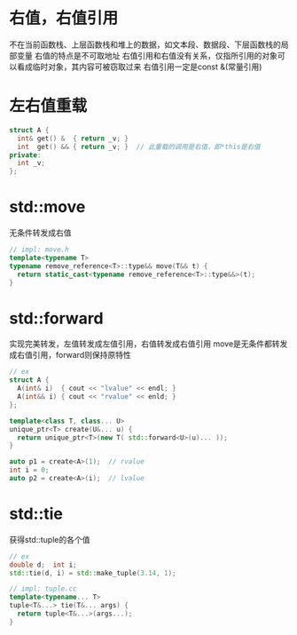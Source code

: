 # 右值，右值引用
不在当前函数栈、上层函数栈和堆上的数据，如文本段、数据段、下层函数栈的局部变量
右值的特点是不可取地址
右值引用和右值没有关系，仅指所引用的对象可以看成临时对象，其内容可被窃取过来
右值引用一定是const &(常量引用)

# 左右值重载
```c++
struct A {
  int& get() &  { return _v; }
  int  get() && { return _v; }  // 此重载的调用是右值，即*this是右值
private:
  int _v;
};
```

# std::move
无条件转发成右值
```c++
// impl: move.h
template<typename T>
typename remove_reference<T>::type&& move(T&& t) {
  return static_cast<typename remove_reference<T>::type&&>(t);
}
```

# std::forward
实现完美转发，左值转发成左值引用，右值转发成右值引用
move是无条件都转发成右值引用，forward则保持原特性
```c++
// ex
struct A {
  A(int& i)  { cout << "lvalue" << endl; }
  A(int&& i) { cout << "rvalue" << enld; }
};

template<class T, class... U>
unique_ptr<T> create(U&... u) {
  return unique_ptr<T>(new T( std::forward<U>(u)... ));
}

auto p1 = create<A>(1);  // rvalue
int i = 0;
auto p2 = create<A>(i);  // lvalue
```

# std::tie
获得std::tuple的各个值
```c++
// ex
double d;  int i;
std::tie(d, i) = std::make_tuple(3.14, 1);

// impl: tuple.cc
template<typename... T>
tuple<T&...> tie(T&... args) {
  return tuple<T&...>(args...);
}
```